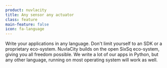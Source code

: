 ```yaml
---
product: nuvlacity
title: Any sensor any actuator
class: feature
main-feature: false
icon: fa-language
---
```


Write your applications in any language. Don't limit yourself to an SDK or a proprietary eco-system. NuvlaCity builds on the open SixSq eco-system, giving you all freedom possible. We write a lot of our apps in Python, but any other language, running on most operating system will work as well.
